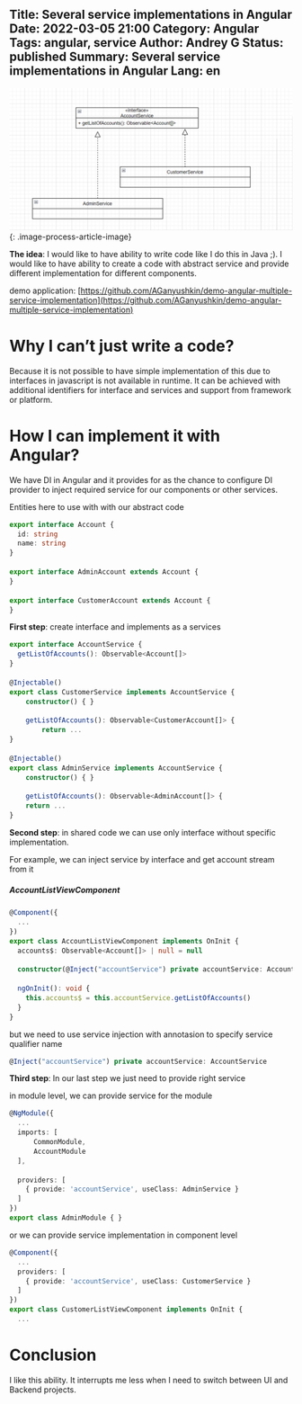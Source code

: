 Title: Several service implementations in Angular
Date: 2022-03-05 21:00
Category: Angular
Tags: angular, service
Author: Andrey G
Status: published
Summary: Several service implementations in Angular
Lang: en
---

![the goal for this article](images/uml_interface_implementation-1.png){: .image-process-article-image}

**The idea**: I would like to have ability to write code like I do this in Java ;). I would like to have ability to create a code with abstract service and provide different implementation for different components.

demo application: [https://github.com/AGanyushkin/demo-angular-multiple-service-implementation](https://github.com/AGanyushkin/demo-angular-multiple-service-implementation)

# Why I can’t just write a code?

Because it is not possible to have simple implementation of this due to interfaces in javascript is not available in runtime. It can be achieved with additional identifiers for interface and services and support from framework or platform.

# How I can implement it with Angular?

We have DI in Angular and it provides for as the chance to configure DI provider to inject required service for our components or other services.

Entities here to use with with our abstract code

```typescript
export interface Account {
  id: string
  name: string
}

export interface AdminAccount extends Account {
}

export interface CustomerAccount extends Account {
}
```

**First step**: create interface and implements as a services

```typescript
export interface AccountService {
  getListOfAccounts(): Observable<Account[]>
}

@Injectable()
export class CustomerService implements AccountService {
    constructor() { }

    getListOfAccounts(): Observable<CustomerAccount[]> {
        return ...
}

@Injectable()
export class AdminService implements AccountService {
    constructor() { }

    getListOfAccounts(): Observable<AdminAccount[]> {
    return ...
}
```

**Second step**: in shared code we can use only interface without specific implementation.

For example, we can inject service by interface and get account stream from it

##### AccountListViewComponent
```typescript
@Component({
  ...
})
export class AccountListViewComponent implements OnInit {
  accounts$: Observable<Account[]> | null = null

  constructor(@Inject("accountService") private accountService: AccountService) { }

  ngOnInit(): void {
    this.accounts$ = this.accountService.getListOfAccounts()
  }
}
```

but we need to use service injection with annotasion to specify service qualifier name

```typescript
@Inject("accountService") private accountService: AccountService
```

**Third step**: In our last step we just need to provide right service

in module level, we can provide service for the module
```typescript
@NgModule({
  ...
  imports: [
      CommonModule,
      AccountModule
  ],

  providers: [
    { provide: 'accountService', useClass: AdminService }
  ]
})
export class AdminModule { }
```

or we can provide service implementation in component level

```typescript
@Component({
  ...
  providers: [
    { provide: 'accountService', useClass: CustomerService }
  ]
})
export class CustomerListViewComponent implements OnInit {
  ...
```

# Conclusion

I like this ability. It interrupts me less when I need to switch between UI and Backend projects.
